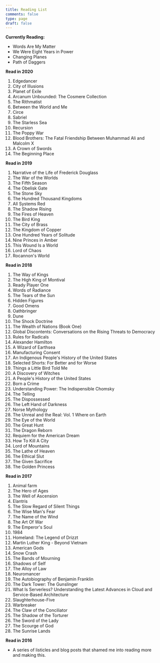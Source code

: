 ```yaml
---
title: Reading List
comments: false
type: page
draft: false
---
```


**Currently Reading:**

- Words Are My Matter
- We Were Eight Years in Power
- Changing Planes
- Path of Daggers

**Read in 2020**

1. Edgedancer
2. City of Illusions
3. Planet of Exile
4. Arcanum Unbounded: The Cosmere Collection
5. The Rithmatist
6. Between the World and Me
7. Circe
8. Sabriel
9. The Starless Sea
10. Recursion
11. The Poppy War
12. Blood Brothers: The Fatal Friendship Between Muhammad Ali and Malcolm X
13. A Crown of Swords
14. The Beginning Place

**Read in 2019**

1. Narrative of the Life of Frederick Douglass
2. The War of the Worlds
3. The Fifth Season
4. The Obelisk Gate
5. The Stone Sky
6. The Hundred Thousand Kingdoms
7. All Systems Red
8. The Shadow Rising
9. The Fires of Heaven
10. The Bird King
11. The City of Brass
12. The Kingdom of Copper
13. One Hundred Years of Solitude
14. Nine Princes in Amber
15. This Wound Is a World
16. Lord of Chaos
17. Rocannon's World


**Read in 2018**

1. The Way of Kings
2. The High King of Montival
3. Ready Player One
4. Words of Radiance 
5. The Tears of the Sun
6. Hidden Figures
7. Good Omens
8. Oathbringer
9. Dune
10. The Shock Doctrine
11. The Wealth of Nations (Book One)
12. Global Discontents: Conversations on the Rising Threats to Democracy
13. Rules for Radicals
14. Alexander Hamilton
15. A Wizard of Earthsea
16. Manufacturing Consent
17. An Indigenous People's History of the United States
18. Selected Shorts: For Better and for Worse
19. Things a Little Bird Told Me 
20. A Discovery of Witches
21. A People's History of the United States
22. Born a Crime
23. Understanding Power: The Indispensible Chomsky
24. The Telling
25. The Dispossessed
26. The Left Hand of Darkness
27. Norse Mythology
28. The Unreal and the Real: Vol. 1 Where on Earth
30. The Eye of the World
31. The Great Hunt
32. The Dragon Reborn
33. Requiem for the American Dream
34. How To Kill A City
35. Lord of Mountains
36. The Lathe of Heaven
37. The Ethical Slut
38. The Given Sacrifice
39. The Golden Princess

**Read in 2017**

1. Animal farm
2. The Hero of Ages
3. The Well of Ascension
5. Elantris
6. The Slow Regard of Silent Things
7. The Wise Man's Fear
8. The Name of the Wind
9. The Art Of War
10. The Emperor's Soul
11. 1984
12. Homeland: The Legend of Drizzt
13. Martin Luther King - Beyond Vietnam
14. American Gods
15. Snow Crash
16. The Bands of Mourning
17. Shadows of Self
18. The Alloy of Law
19. Neuromancer
20. The Autobiography of Benjamin Franklin
21. The Dark Tower: The Gunslinger
22. What Is Serverless? Understanding the Latest Advances in Cloud and Service-Based Architecture
23. Slaughterhouse-Five
24. Warbreaker
25. The Claw of the Conciliator
26. The Shadow of the Torturer
27. The Sword of the Lady
28. The Scourge of God
29. The Sunrise Lands

**Read in 2016**

- A series of listicles and blog posts that shamed me into reading more and making this.
